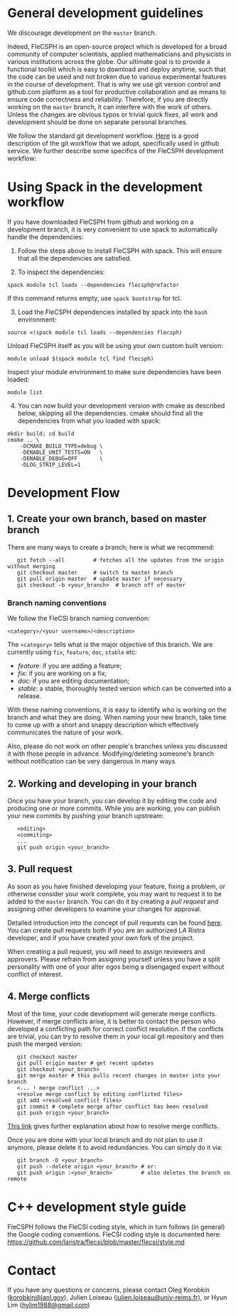# General development guidelines

We discourage development on the `master` branch. 

Indeed, FleCSPH is an open-source project which is developed for a broad 
community of computer scientists, applied mathematicians and physicists
in various institutions across the globe.
Our ultimate goal is to provide a functional toolkit which is easy to 
download and deploy anytime, such that the code can be used and not broken 
due to various experimental features in the course of development.
That is why we use git version control and github.com platform as a tool 
for productive collaboration and as means to ensure code correctness and 
reliability.
Therefore, if you are directly working on the `master` branch, it can
interfere with the work of others.
Unless the changes are obvious typos or trivial quick fixes, all work and 
development should be done on separate personal branches.

We follow the standard git development workflow.
[Here](https://guides.github.com/introduction/flow/) is a good description 
of the git workflow that we adopt, specifically used in github service.
We further describe some specifics of the FleCSPH development workflow:


# Using Spack in the development workflow

If you have downloaded FleCSPH from github and working on a development branch, it is very
convenient to use spack to automatically handle the dependencies:

1. Follow the steps above to install FleCSPH with spack. 
This will ensure that all the dependencies are satisfied.

2. To inspect the dependencies:
```{engine=sh}
spack module tcl loads --dependencies flecsph@refactor
```
If this command returns empty, use `spack bootstrap` for tcl.

3. Load the FleCSPH dependencies installed by spack into the ``bash`` environment:
```{engine=sh}
source <(spack module tcl loads --dependencies flecsph)
```
Unload FleCSPH itself as you will be using your own custom built version:
```{engine=sh}
module unload $(spack module tcl find flecsph)
```
Inspect your module environment to make sure dependencies have been loaded:
```{engine=sh}
module list
```

4. You can now build your development version with cmake as described below, 
skipping all the dependencies.
cmake should find all the dependencies from what you loaded with spack:
```{engine=sh}
mkdir build; cd build
cmake .. \
    -DCMAKE_BUILD_TYPE=debug \
    -DENABLE_UNIT_TESTS=ON   \
    -DENABLE_DEBUG=OFF       \
    -DLOG_STRIP_LEVEL=1
```

# Development Flow

## 1. Create your own branch, based on master branch
There are many ways to create a branch; here is what we recommend:
```{engine=sh}
   git fetch --all         # fetches all the updates from the origin without merging
   git checkout master     # switch to master branch
   git pull origin master  # update master if necessary
   git checkout -b <your_branch>  # branch off of master
```

### Branch naming conventions
We follow the FleCSI branch naming convention:

`<category>/<your username>/<description>`

The `<category>` tells what is the major objective of this branch. We are 
currently using `fix`, `feature`, `doc`, `stable` etc:
- _feature_: if you are adding a feature;
- _fix_: if you are working on a fix;
- _doc_: if you are editing documentation;
- _stable_: a stable, thoroughly tested version which can 
  be converted into a release.

With these naming conventions, it is easy to identify who is working on the
branch and what they are doing. When naming your new branch, take time to 
come up with a short and snappy description which effectively communicates 
the nature of your work. 

Also, please do not work on other people's branches unless you discussed it with
those people in advance. Modifying/deleting someone's branch without notification 
can be very dangerous in many ways.

## 2. Working and developing in your branch
Once you have your branch, you can develop it by editing the code and producing
one or more commits. While you are working, you can publish your new commits by 
pushing your branch upstream:
```{engine=sh}
   <editing>
   <commiting>
   ...
   git push origin <your_branch>
```

## 3. Pull request
As soon as you have finished developing your feature, fixing a problem, or otherwise
consider your work complete, you may want to request it to be added to the `master` 
branch. You can do it by creating a _pull request_ and assigning other developers to
examine your changes for approval.

Detailed introduction into the concept of pull requests can be found
[here](https://help.github.com/articles/creating-a-pull-request/). 
You can create pull requests both if you are an authorized LA Ristra developer,
and if you have created your own fork of the project.

When creating a pull request, you will need to assign reviewers and approvers. 
Please refrain from assigning yourself unless you have a split personality with 
one of your alter egos being a disengaged expert without conflict of interest.

## 4. Merge conflicts
Most of the time, your code development will generate merge conflicts. However,
if merge conflicts arise, it is better to contact the person who developed a 
conflicting path for correct conflict resolution.
If the conflicts are trivial, you can try to resolve them in your local git
repository and then push the merged version:
```{engine=sh}
   git checkout master
   git pull origin master # get recent updates
   git checkout <your_branch>
   git merge master # this pulls recent changes in master into your branch
   <... ! merge conflict ...>
   <resolve merge conflict by editing conflicted files>
   git add <resolved conflict files>
   git commit # complete merge after conflict has been resolved
   git push origin <your_branch>
```
[This link](https://help.github.com/articles/resolving-a-merge-conflict-using-the-command-line/)
gives further explanation about how to resolve merge conflicts.

Once you are done with your local branch and do not plan to use it anymore,
please delete it to avoid redundancies. You can simply do it via:
```{engine=sh}
   git branch -D <your_branch>
   git push --delete origin <your_branch> # or:
   git push origin :<your_branch>         # also deletes the branch on remote
```

# C++ development style guide

FleCSPH follows the FleCSI coding style, which in turn follows (in general) the Google coding conventions.
FleCSI coding style is documented here:
https://github.com/laristra/flecsi/blob/master/flecsi/style.md


# Contact

If you have any questions or concerns, please contact Oleg Korobkin (korobkin@lanl.gov), 
Julien Loiseau (julien.loiseau@univ-reims.fr), or Hyun Lim (hylim1988@gmail.com) 
